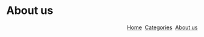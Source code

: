 <h1>About us</h1>

<div align="right"><a href="https://coressj.github.io/Project1" target="_top">Home</a>&nbsp <a href="https://coressj.github.io/Project1/page2" target="_top">Categories</a>&nbsp <a href="https://coressj.github.io/Project1/page3" target="_top">About us</a> </div>

